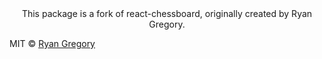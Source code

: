<div align="center">
This package is a fork of react-chessboard, originally created by Ryan Gregory.
</div>


MIT © [Ryan Gregory](https://github.com/Clariity)
